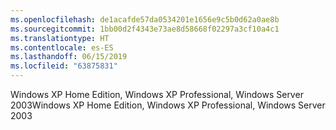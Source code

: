 ```yaml
---
ms.openlocfilehash: de1acafde57da0534201e1656e9c5b0d62a0ae8b
ms.sourcegitcommit: 1bb00d2f4343e73ae8d58668f02297a3cf10a4c1
ms.translationtype: HT
ms.contentlocale: es-ES
ms.lasthandoff: 06/15/2019
ms.locfileid: "63875831"
---
```

<span data-ttu-id="efb72-101">Windows XP Home Edition, Windows XP Professional, Windows Server 2003</span><span class="sxs-lookup"><span data-stu-id="efb72-101">Windows XP Home Edition, Windows XP Professional, Windows Server 2003</span></span>